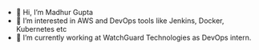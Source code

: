 - 👋 Hi, I’m Madhur Gupta
- 👀 I’m interested in AWS and DevOps tools like Jenkins, Docker, Kubernetes etc 
- 🌱 I’m currently working at WatchGuard Technologies as DevOps intern.

<!---
madhurgupta004/madhurgupta004 is a ✨ special ✨ repository because its `README.md` (this file) appears on your GitHub profile.
You can click the Preview link to take a look at your changes.
--->
